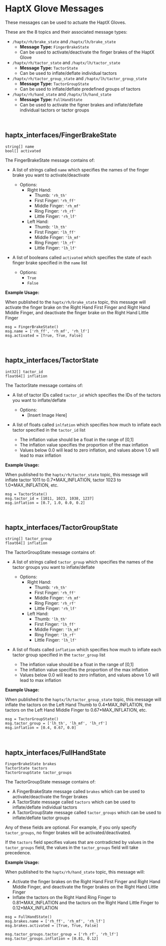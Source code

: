 # HaptX Glove Messages

These messages can be used to actuate the HaptX Gloves.

These are the 8 topics and their associated message types:
- `/haptx/rh/brake_state` and `/haptx/lh/brake_state`
    - __Message Type:__ `FingerBrakeState`
    - Can be used to activate/deactivate the finger brakes of the HaptX Glove
- `/haptx/rh/tactor_state` and `/haptx/lh/tactor_state`
    - __Message Type:__ `TactorState`
    - Can be used to inflate/deflate individual tactors
- `/haptx/rh/tactor_group_state` and `/haptx/lh/tactor_group_state`
    - __Message Type:__ `TactorGroupState`
    - Can be used to inflate/deflate predefined groups of tactors
- `/haptx/rh/hand_state` and `/haptx/lh/hand_state`
    - __Message Type:__ `FullHandState`
    - Can be used to activate the figner brakes and inflate/deflate individual tactors or tactor groups

<br>

## haptx_interfaces/FingerBrakeState
```
string[] name
bool[] activated
```


The FingerBrakeState message contains of:
- A list of strings called `name` which specifies the names of the finger brake you want to activate/deactivate
    - Options:
        - Right Hand:
            - Thumb: `'rh_th'`
            - First Finger: `'rh_ff'`
            - Middle Finger: `'rh_mf'`
            - Ring Finger: `'rh_rf'`
            - Little Finger: `'rh_lf'`
        - Left Hand:
            - Thumb: `'lh_th'`
            - First Finger: `'lh_ff'`
            - Middle Finger: `'lh_mf'`
            - Ring Finger: `'lh_rf'`
            - Little Finger: `'lh_lf'`

- A list of booleans called `activated` which specifies the state of each finger brake specified in the `name` list
    - Options:
        - `True`
        - `False`


__Example Usage:__

When published to the `haptx/rh/brake_state` topic, this message will activate the finger brake on the Right Hand First Finger and Right Hand Middle Finger, and deactivate the finger brake on the Right Hand Little Finger
```
msg = FingerBrakeState()
msg.name = ['rh_ff', 'rh_mf', 'rh_lf']
msg.activated = [True, True, False]
```

<br>

## haptx_interfaces/TactorState
```
int32[] tactor_id
float64[] inflation
```


The TactorState message contains of:
- A list of tactor IDs called `tactor_id` which specifies the IDs of the tactors you want to inflate/deflate
    - Options:
        - [Insert Image Here]

- A list of floats called `inlfation` which specifies how much to inflate each tactor specified in the `tactor_id` list
    - The inflation value should be a float in the range of [0,1]
    - The inflation value specifies the proportion of the max inflation
    - Values below 0.0 will lead to zero inflation, and values above 1.0 will lead to max inflation


__Example Usage:__

When published to the `haptx/rh/tactor_state` topic, this message will inflate tactor 1011 to 0.7\*MAX_INFLATION, tactor 1023 to 1.0\*MAX_INFLATION, etc.
```
msg = TactorState()
msg.tactor_id = [1011, 1023, 1038, 1237]
msg.inflation = [0.7, 1.0, 0.0, 0.2]
```

<br>

## haptx_interfaces/TactorGroupState
```
string[] tactor_group
float64[] inflation
```


The TactorGroupState message contains of:
- A list of strings called `tactor_group` which specifies the names of the tactor groups you want to inflate/deflate
    - Options:
        - Right Hand:
            - Thumb: `'rh_th'`
            - First Finger: `'rh_ff'`
            - Middle Finger: `'rh_mf'`
            - Ring Finger: `'rh_rf'`
            - Little Finger: `'rh_lf'`
        - Left Hand:
            - Thumb: `'lh_th'`
            - First Finger: `'lh_ff'`
            - Middle Finger: `'lh_mf'`
            - Ring Finger: `'lh_rf'`
            - Little Finger: `'lh_lf'`

- A list of floats called `inflation` which specifies how much to inflate each tactor group specified in the `tactor_group` list
    - The inflation value should be a float in the range of [0,1]
    - The inflation value specifies the proportion of the max inflation
    - Values below 0.0 will lead to zero inflation, and values above 1.0 will lead to max inflation


__Example Usage:__

When published to the `haptx/lh/tactor_group_state` topic, this message will inflate the tactors on the Left Hand Thumb to 0.4\*MAX_INFLATION, the tactors on the Left Hand Middle Finger to 0.67\*MAX_INFLATION, etc.
```
msg = TactorGroupState()
msg.tactor_group = ['lh_th', 'lh_mf', 'lh_rf']
msg.inflation = [0.4, 0.67, 0.0]
```

<br>

## haptx_interfaces/FullHandState
```
FingerBrakeState brakes
TactorState tactors
TactorGroupState tactor_groups
```


The TactorGroupState message contains of:
- A FingerBrakeState message called `brakes` which can be used to activate/deactivate the finger brakes
- A TactorState message called `tactors` which can be used to inflate/deflate individual tactors
- A TactorGroupState message called `tactor_groups` which can be used to inflate/deflate tactor groups


Any of these fields are optional. For example, if you only specify `tactor_groups`, no finger brakes will be activated/deactivated.

If the `tactors` field specifies values that are contradicted by values in the `tactor_groups` field, the values in the `tactor_groups` field will take precedence.


__Example Usage:__

When published to the `haptx/rh/hand_state` topic, this message will:
- Activate the finger brakes on the Right Hand First Finger and Right Hand Middle Finger, and deactivate the finger brakes on the Right Hand Little Finger
- Inflate the tactors on the Right Hand Ring Finger to 0.81\*MAX_INFLATION and the tactors on the Right Hand Little Finger to 0.12\*MAX_INFLATION
```
msg = FullHandState()
msg.brakes.name = ['rh_ff', 'rh_mf', 'rh_lf']
msg.brakes.activated = [True, True, False]

msg.tactor_groups.tactor_group = ['rh_rf', 'rh_lf']
msg.tactor_groups.inflation = [0.81, 0.12]
```